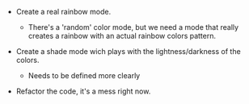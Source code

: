 - Create a real rainbow mode.
    - There's a 'random' color mode, but we need a mode that really creates a 
        rainbow with an actual rainbow colors pattern.

- Create a shade mode wich plays with the lightness/darkness of the colors.
    - Needs to be defined more clearly

- Refactor the code, it's a mess right now.